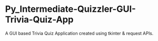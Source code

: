 # Py_Intermediate-Quizzler-GUI-Trivia-Quiz-App
 A GUI based Trivia Quiz Application created using tkinter & request APIs.
